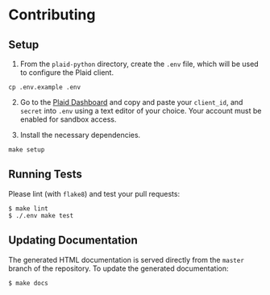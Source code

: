 # Contributing

## Setup

1. From the `plaid-python` directory, create the `.env` file, which will be used to configure the Plaid client.

  ```
  cp .env.example .env
  ```

2. Go to the [Plaid Dashboard](https://dashboard.plaid.com/) and copy and paste your `client_id`, and `secret` into `.env` using a text editor of your choice. Your account must be enabled for sandbox access.

3. Install the necessary dependencies.

  ```
  make setup
  ```

## Running Tests

Please lint (with `flake8`) and test your pull requests:

```console
$ make lint
$ ./.env make test
```

## Updating Documentation

The generated HTML documentation is served directly from the `master` branch
of the repository. To update the generated documentation:

```console
$ make docs
```
